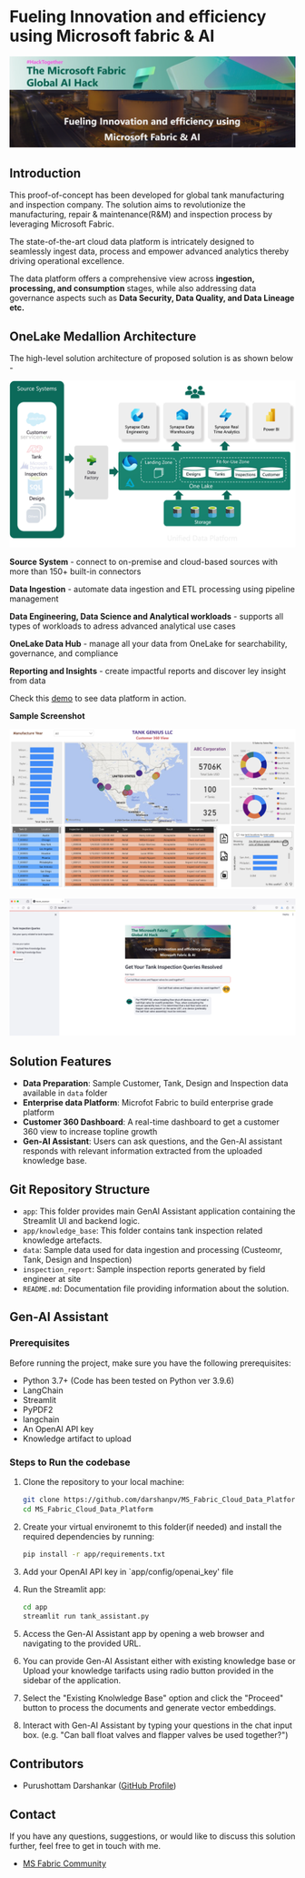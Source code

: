 # Fueling Innovation and efficiency using Microsoft fabric & AI
![The solution Banner](./images/header.png)

## Introduction

This proof-of-concept has been developed for global tank manufacturing and inspection company. The solution aims to revolutionize the manufacturing, repair & maintenance(R&M) and inspection process by leveraging Microsoft Fabric.

The state-of-the-art cloud data platform is intricately designed to seamlessly ingest data, process and empower advanced analytics thereby driving operational excellence.

The data platform offers a comprehensive view across **ingestion, processing, and consumption** stages, while also addressing data governance aspects such as **Data Security, Data Quality, and Data Lineage etc.**

## OneLake Medallion Architecture

The high-level solution architecture of proposed solution is as shown below -

![The solution architecture](./images/architecture.png)

**Source System**  - connect to on-premise and cloud-based sources with more than 150+ built-in connectors

**Data Ingestion** - automate data ingestion and ETL processing using pipeline management

**Data Engineering, Data Science and Analytical workloads** - supports all types of workloads to adress advanced analytical use cases

**OneLake Data Hub** - manage all your data from OneLake for searchability, governance, and compliance

**Reporting and Insights** - create impactful reports and discover ley insight from data

Check this [demo](https://www.youtube.com/watch?v=6ct2Cb71Wf0) to see data platform in action.

**Sample Screenshot**

![Customer 360 dashboard](./images/dashboard.png "Customer 360 Dashboard") 

![Tank Gen-AI Assistant](./images/gen_ai_assistant.png "Gen-AI Assistant using OpenAI")

## Solution Features

- **Data Preparation**: Sample Customer, Tank, Design and Inspection data available in `data` folder
- **Enterprise data Platform**: Microfot Fabric to build enterprise grade platform
- **Customer 360 Dashboard**: A real-time dashboard to get a customer 360 view to increase topline growth
- **Gen-AI Assistant**: Users can ask questions, and the Gen-AI assistant responds with relevant information extracted from the uploaded knowledge base.

## Git Repository Structure

- `app`: This folder provides main GenAI Assistant application containing the Streamlit UI and backend logic.
- `app/knowledge_base`: This folder contains tank inspection related knowledge artefacts.
- `data`: Sample data used for data ingestion and processing (Custeomr, Tank, Design and Inspection)
- `inspection_report`: Sample inspection reports generated by field engineer at site
- `README.md`: Documentation file providing information about the solution.

## Gen-AI Assistant

### Prerequisites

Before running the project, make sure you have the following prerequisites:

- Python 3.7+ (Code has been tested on Python ver 3.9.6)
- LangChain
- Streamlit
- PyPDF2
- langchain
- An OpenAI API key
- Knowledge artifact to upload

### Steps to Run the codebase

1. Clone the repository to your local machine:

   ```bash
   git clone https://github.com/darshanpv/MS_Fabric_Cloud_Data_Platform.git
   cd MS_Fabric_Cloud_Data_Platform
   ```

2. Create your virtual environemt to this folder(if needed) and install the required dependencies by running:
   ```bash
   pip install -r app/requirements.txt
   ```

3. Add your OpenAI API key in `app/config/openai_key' file

4. Run the Streamlit app:
   ```bash
   cd app
   streamlit run tank_assistant.py
   ```

5. Access the Gen-AI Assistant app by opening a web browser and navigating to the provided URL.

6. You can provide Gen-AI Assistant either with existing knowledge base or Upload your knowledge tarifacts using radio button provided in the sidebar of the application.

7. Select the "Existing Knolwledge Base" option and click the "Proceed" button to process the documents and generate vector embeddings.

8. Interact with Gen-AI Assistant by typing your questions in the chat input box. (e.g. "Can ball float valves and flapper valves be used together?")


## Contributors

- Purushottam Darshankar ([GitHub Profile](https://github.com/darshanpv))

## Contact

If you have any questions, suggestions, or would like to discuss this solution further, feel free to get in touch with me.

- [MS Fabric Community](https://community.fabric.microsoft.com/t5/user/viewprofilepage/user-id/685305)
